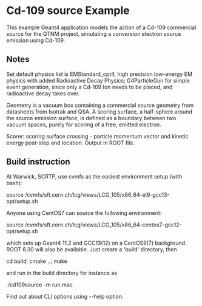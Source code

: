 # Cd-109 source Example

This example Geant4 application models the action of a Cd-109 commercial source 
for the QTNM project, simulating a conversion electron source emission using Cd-109.

## Notes 

Set default physics list is EMStandard_opt4, high precision low-energy EM physics with
added Radioactive Decay Physics; G4ParticleGun for simple event generation, since only a Cd-109 Ion
needs to be placed, and radioactive decay takes over.

Geometry is a vacuum box containing a commercial source geometry from datasheets from Isotrak
and QSA. A scoring 
surface, a half-sphere around the source emission surface, is defined as a boundary between two
vacuum spaces, purely for scoring of a free, emitted electron.

Scorer: scoring surface crossing - particle momentum vector and kinetic energy post-step and
location. Output in ROOT file. 

## Build instruction

At Warwick, SCRTP, use cvmfs as the easiest environment setup (with bash):

source /cvmfs/sft.cern.ch/lcg/views/LCG_105/x86_64-el9-gcc13-opt/setup.sh

Anyone using CentOS7 can source the following environment:

source /cvmfs/sft.cern.ch/lcg/views/LCG_105/x86_64-centos7-gcc12-opt/setup.sh

which sets up Geant4 11.2 and GCC13(12) on a CentOS9(7) background. ROOT 6.30 will also be available. Just create a 'build' directory, then 

cd build; cmake ..; make

and run in the build directory for instance as 

./cd109source -m run.mac

Find out about CLI options using --help option.
